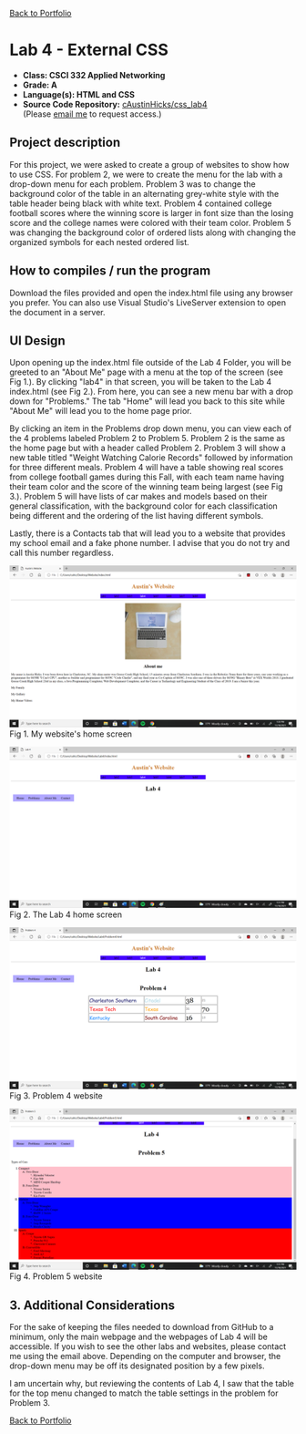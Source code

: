 [Back to Portfolio](./)

Lab 4 - External CSS
===============

-   **Class: CSCI 332 Applied Networking** 
-   **Grade: A**
-   **Language(s): HTML and CSS**
-   **Source Code Repository:** [cAustinHicks/css_lab4](https://github.com/cAustinHicks/css_lab4)  
    (Please [email me](mailto:cahicks@csustudent.net?subject=GitHub%20Access) to request access.)

## Project description

For this project, we were asked to create a group of websites to show how to use CSS. For problem 2, we were to create the menu for the lab with a drop-down menu for each problem. Problem 3 was to change the background color of the table in an alternating grey-white style with the table header being black with white text. Problem 4 contained college football scores where the winning score is larger in font size than the losing score and the college names were colored with their team color. Problem 5 was changing the background color of ordered lists along with changing the organized symbols for each nested ordered list.

## How to compiles / run the program

Download the files provided and open the index.html file using any browser you prefer.
You can also use Visual Studio's LiveServer extension to open the document in a server.

## UI Design

Upon opening up the index.html file outside of the Lab 4 Folder, you will be greeted to an "About Me" page with a menu at the top of the screen (see Fig 1.). By clicking "lab4" in that screen, you will be taken to the Lab 4 index.html (see Fig 2.). From here, you can see a new menu bar with a drop down for "Problems." The tab "Home" will lead you back to this site while "About Me" will lead you to the home page prior. 

By clicking an item in the Problems drop down menu, you can view each of the 4 problems labeled Problem 2 to Problem 5. Problem 2 is the same as the home page but with a header called Problem 2. Problem 3 will show a new table titled "Weight Watching Calorie Records" followed by information for three different meals. Problem 4 will have a table showing real scores from college football games during this Fall, with each team name having their team color and the score of the winning team being largest (see Fig 3.). Problem 5 will have lists of car makes and models based on their general classification, with the background color for each classification being different and the ordering of the list having different symbols.

Lastly, there is a Contacts tab that will lead you to a website that provides my school email and a fake phone number. I advise that you do not try and call this number regardless.

![screenshot](images/lab4_1.png)
Fig 1. My website's home screen

![screenshot](images/Lab4_1b.png)
Fig 2. The Lab 4 home screen

![screenshot](images/Lab4_2.png)
Fig 3. Problem 4 website

![screenshot](images/Lab4_3.png)
Fig 4. Problem 5 website

## 3. Additional Considerations

For the sake of keeping the files needed to download from GitHub to a minimum, only the main webpage and the webpages of Lab 4 will be accessible. If you wish to see the other labs and websites, please contact me using the email above. Depending on the computer and browser, the drop-down menu may be off its designated position by a few pixels.

I am uncertain why, but reviewing the contents of Lab 4, I saw that the table for the top menu changed to match the table settings in the problem for Problem 3.

[Back to Portfolio](./)
